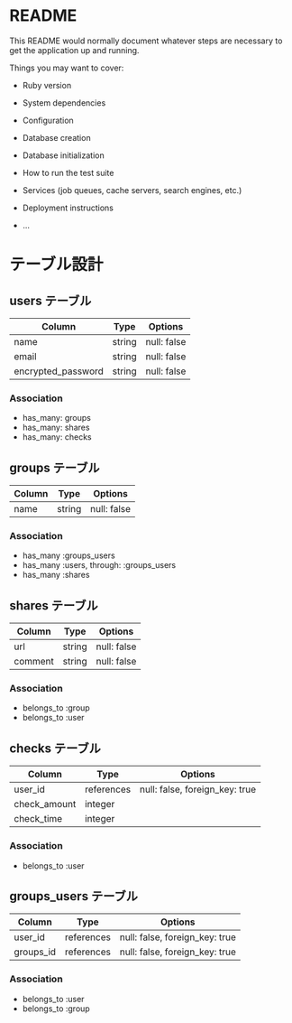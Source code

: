 # README

This README would normally document whatever steps are necessary to get the
application up and running.

Things you may want to cover:

* Ruby version

* System dependencies

* Configuration

* Database creation

* Database initialization

* How to run the test suite

* Services (job queues, cache servers, search engines, etc.)

* Deployment instructions

* ...

# テーブル設計

## users テーブル

| Column             | Type    | Options     |
| ------------------ | ------- | ----------- |
| name               | string  | null: false |
| email              | string  | null: false |
| encrypted_password | string  | null: false |

### Association

- has_many: groups
- has_many: shares
- has_many: checks

## groups テーブル

| Column | Type   | Options     |
| ------ | ------ | ----------- |
| name   | string | null: false |

### Association

- has_many :groups_users
- has_many :users, through: :groups_users
- has_many :shares

## shares テーブル

| Column | Type       | Options                        |
| ------ | ---------- | ------------------------------ |
| url    | string     | null: false                    |
| comment| string     | null: false                    |

### Association

- belongs_to :group
- belongs_to :user

## checks テーブル

| Column       | Type       | Options                        |
| ------------ | ---------- | ------------------------------ |
| user_id      | references | null: false, foreign_key: true |
| check_amount | integer    |                                |
| check_time   | integer    |                                |

### Association

- belongs_to :user

## groups_users テーブル

| Column       | Type       | Options                        |
| ------------ | ---------- | ------------------------------ |
| user_id      | references | null: false, foreign_key: true |
| groups_id    | references | null: false, foreign_key: true |

### Association

- belongs_to :user
- belongs_to :group

